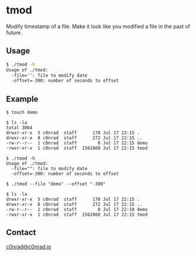 # tmod

Modify timestamp of a file. Make it look like you modified a file in the past of future.

## Usage
```bash
$ ./tmod -h
Usage of ./tmod:
  -file="": file to modify date
  -offset=-300: number of seconds to offset
```

## Example

```
$ touch demo

$ ls -la
total 3064
drwxr-xr-x  5 c0nrad  staff      170 Jul 17 22:15 .
drwxr-xr-x  8 c0nrad  staff      272 Jul 17 22:15 ..
-rw-r--r--  1 c0nrad  staff        0 Jul 17 22:15 demo
-rwxr-xr-x  1 c0nrad  staff  1562860 Jul 17 22:15 tmod

$ ./tmod -h
Usage of ./tmod:
  -file="": file to modify date
  -offset=-300: number of seconds to offset

$ ./tmod --file "demo" --offset "-300"

$ ls -la
drwxr-xr-x  5 c0nrad  staff      170 Jul 17 22:15 .
drwxr-xr-x  8 c0nrad  staff      272 Jul 17 22:15 ..
-rw-r--r--  1 c0nrad  staff        0 Jul 17 22:10 demo
-rwxr-xr-x  1 c0nrad  staff  1562860 Jul 17 22:15 tmod
```

## Contact

c0nrad@c0nrad.io